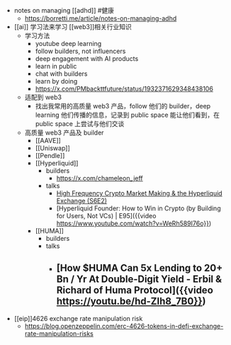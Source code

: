 - notes on managing [[adhd]] #健康
	- https://borretti.me/article/notes-on-managing-adhd
- [[ai]] 学习法来学习 [[web3]]相关行业知识
	- 学习方法
		- youtube deep learning
		- follow builders, not influencers
		- deep engagement with AI products
		- learn in public
		- chat with builders
		- learn by doing
		- https://x.com/PMbackttfuture/status/1932371629348438106
	- 适配到 web3
		- 找出我常用的高质量 web3 产品，follow 他们的 builder，deep learning 他们传播的信息，记录到 public space 能让他们看到，在 public space 上尝试与他们交谈
	- 高质量 web3 产品及 builder
		- [[AAVE]]
		- [[Uniswap]]
		- [[Pendle]]
		- [[Hyperliquid]]
			- builders
				- https://x.com/chameleon_jeff
			- talks
				- [High Frequency Crypto Market Making & the Hyperliquid Exchange (S6E2)](https://www.youtube.com/watch?v=HqCksxcX49w)
				- [Hyperliquid Founder: How to Win in Crypto (by Building for Users, Not VCs) | E95]({{video https://www.youtube.com/watch?v=WeRh589I76o}})
		- [[HUMA]]
			- builders
			- talks
				- [How $HUMA Can 5x Lending to 20+ Bn / Yr At Double-Digit Yield - Erbil & Richard of Huma Protocol]({{video https://youtu.be/hd-ZIh8_7B0}})
					-
- [[eip]]4626 exchange rate manipulation risk
	- https://blog.openzeppelin.com/erc-4626-tokens-in-defi-exchange-rate-manipulation-risks